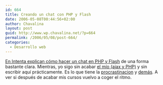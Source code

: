 ```yaml
---
id: 664
title: Creando un chat con PHP y Flash
date: 2006-05-08T00:44:56+02:00
author: Chavalina
layout: post
guid: http://www.wp.chavalina.net/?p=664
permalink: /2006/05/08/post-664/
categories:
  - Desarrollo web
---
```

<a href="http://www.webintenta.com/Crear-un-chat-con-Flash-y-PHP-I.html" target="_blank">En Intenta explican c&oacute;mo hacer un chat en <acronym title="Hypertext PreProcessor">PHP</acronym> y Flash</a> de una forma bastante clara. Mientras, yo sigo sin acabar <a href="http://chavalina.net/comentar.php?idpost=614&#038;q=" target="_blank">el m&iacute;o (ajax y PHP)</a> y sin escribir aqu&iacute; prácticamente. Es lo que tiene la <a href="http://chavalina.net/comentar.php?idpost=603&#038;q=" target="_blank">procrastinacion</a> y <a href="http://chavalina.net/comentar.php?idpost=506" target="_blank">demás</a>. A ver si después de acabar mis cursos vuelvo a coger el ritmo.